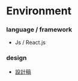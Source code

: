 # Environment

### language / framework

- Js / React.js

### design
- [設計稿](https://app.zeplin.io/project/5b9be0354e3b3202a7235f4b/dashboard)